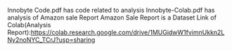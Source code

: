 Innobyte Code.pdf has code related to analysis
Innobyte-Colab.pdf has analysis of Amazon sale Report
Amazon Sale Report is a Dataset
Link of Colab(Analysis Report):https://colab.research.google.com/drive/1MUGidwW1fvimnUkkn2LNy2noNYC_TCrJ?usp=sharing

